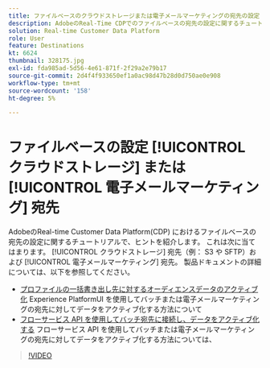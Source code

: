 ```yaml
---
title: ファイルベースのクラウドストレージまたは電子メールマーケティングの宛先の設定
description: AdobeのReal-Time CDPでのファイルベースの宛先の設定に関するチュートリアルで、ヒントを説明します。 これは、クラウドストレージの宛先（S3 や SFTP など）および電子メールマーケティングの宛先にも当てはまります。
solution: Real-time Customer Data Platform
role: User
feature: Destinations
kt: 6624
thumbnail: 328175.jpg
exl-id: fda985ad-5d56-4e61-871f-2f29a2e79b17
source-git-commit: 2d4f4f933650ef1a0ac98d47b28d0d750ae0e908
workflow-type: tm+mt
source-wordcount: '158'
ht-degree: 5%

---
```


# ファイルベースの設定 [!UICONTROL クラウドストレージ] または [!UICONTROL 電子メールマーケティング] 宛先

AdobeのReal-time Customer Data Platform(CDP) におけるファイルベースの宛先の設定に関するチュートリアルで、ヒントを紹介します。 これは次に当てはまります。 [!UICONTROL クラウドストレージ] 宛先（例： S3 や SFTP）および [!UICONTROL 電子メールマーケティング] 宛先。 製品ドキュメントの詳細については、以下を参照してください。

* [プロファイルの一括書き出し先に対するオーディエンスデータのアクティブ化](https://experienceleague.adobe.com/docs/experience-platform/destinations/ui/activate/activate-batch-profile-destinations.html) Experience PlatformUI を使用してバッチまたは電子メールマーケティングの宛先に対してデータをアクティブ化する方法について
* [フローサービス API を使用してバッチ宛先に接続し、データをアクティブ化する](https://experienceleague.adobe.com/docs/experience-platform/destinations/api/connect-activate-batch-destinations.html) フローサービス API を使用してバッチまたは電子メールマーケティングの宛先に対してデータをアクティブ化する方法については、

>[!VIDEO](https://video.tv.adobe.com/v/328175/?quality=12&learn=on)
